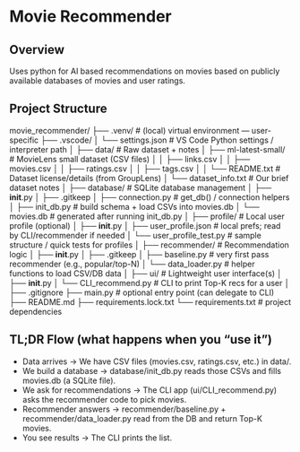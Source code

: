 # Movie Recommender

## Overview
Uses python for AI based recommendations on movies based on publicly available databases of movies and user ratings. 

## Project Structure
movie_recommender/
├── .venv/                          # (local) virtual environment — user-specific
├── .vscode/
│   └── settings.json               # VS Code Python settings / interpreter path
│
├── data/                           # Raw dataset + notes
│   ├── ml-latest-small/            # MovieLens small dataset (CSV files)
│   │   ├── links.csv
│   │   ├── movies.csv
│   │   ├── ratings.csv
│   │   ├── tags.csv
│   │   └── README.txt              # Dataset license/details (from GroupLens)
│   └── dataset_info.txt            # Our brief dataset notes
│
├── database/                       # SQLite database management
│   ├── __init__.py
│   ├── .gitkeep
│   ├── connection.py               # get_db() / connection helpers
│   ├── init_db.py                  # build schema + load CSVs into movies.db
│   └── movies.db                   # generated after running init_db.py
│
├── profile/                        # Local user profile (optional)
│   ├── __init__.py
│   ├── user_profile.json           # local prefs; read by CLI/recommender if needed
│   └── user_profile_test.py        # sample structure / quick tests for profiles
│
├── recommender/                    # Recommendation logic
│   ├── __init__.py
│   ├── .gitkeep
│   ├── baseline.py                 # very first pass recommender (e.g., popular/top-N)
│   └── data_loader.py              # helper functions to load CSV/DB data
│
├── ui/                             # Lightweight user interface(s)
│   ├── __init__.py
│   └── CLI_recommend.py            # CLI to print Top-K recs for a user
│
├── .gitignore
├── main.py                         # optional entry point (can delegate to CLI)
├── README.md
├── requirements.lock.txt
└── requirements.txt                # project dependencies

## TL;DR Flow (what happens when you “use it”)
- Data arrives → We have CSV files (movies.csv, ratings.csv, etc.) in data/.
- We build a database → database/init_db.py reads those CSVs and fills movies.db (a SQLite file).
- We ask for recommendations → The CLI app (ui/CLI_recommend.py) asks the recommender code to pick movies.
- Recommender answers → recommender/baseline.py + recommender/data_loader.py read from the DB and return Top-K movies.
- You see results → The CLI prints the list.

